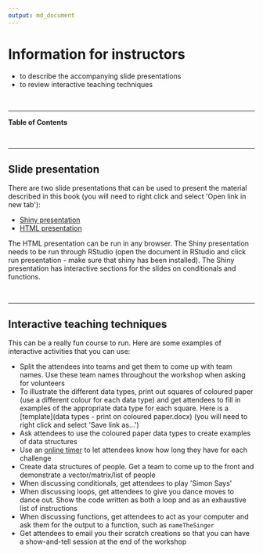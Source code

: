 ```yaml
---
output: md_document
---
```




# Information for instructors

<!--sec data-title="Learning Objectives" data-id="obj" data-show=true data-collapse=false ces-->

* to describe the accompanying slide presentations
* to review interactive teaching techniques

<!--endsec-->

<br>

---

**Table of Contents**

<!-- toc -->

<br>

---

## Slide presentation

There are two slide presentations that can be used to present the material described in this book (you will need to right click and select 'Open link in new tab'):

* [Shiny presentation](Intro_slides.Rmd)
* [HTML presentation](Intro_slides_NOTSHINY.html)

The HTML presentation can be run in any browser. The Shiny presentation needs to be run through RStudio (open the document in RStudio and click run presentation - make sure that shiny has been installed). The Shiny presentation has interactive sections for the slides on conditionals and functions. 

<br>

---

## Interactive teaching techniques

This can be a really fun course to run. Here are some examples of interactive activities that you can use:

* Split the attendees into teams and get them to come up with team names. Use these team names throughout the workshop when asking for volunteers
* To illustrate the different data types, print out squares of coloured paper (use a different colour for each data type) and get attendees to fill in examples of the appropriate data type for each square. Here is a [template](data types - print on coloured paper.docx) (you will need to right click and select 'Save link as...')
* Ask attendees to use the coloured paper data types to create examples of data structures
* Use an [online timer](https://www.google.com.au/search?q=timer) to let attendees know how long they have for each challenge
* Create data structures of people. Get a team to come up to the front and demonstrate a vector/matrix/list of people
* When discussing conditionals, get attendees to play 'Simon Says'
* When discussing loops, get attendees to give you dance moves to dance out. Show the code written as both a loop and as an exhaustive list of instructions
* When discussing functions, get attendees to act as your computer and ask them for the output to a function, such as `nameTheSinger`
* Get attendees to email you their scratch creations so that you can have a show-and-tell session at the end of the workshop
